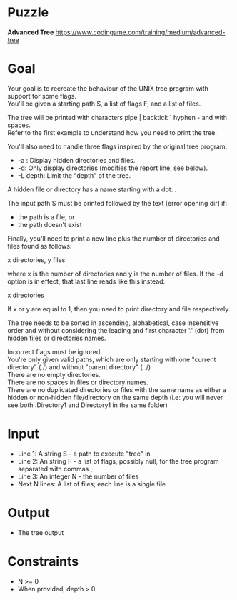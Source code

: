 # Puzzle
**Advanced Tree** https://www.codingame.com/training/medium/advanced-tree

# Goal
Your goal is to recreate the behaviour of the UNIX tree program with support for some flags.  
You'll be given a starting path S, a list of flags F, and a list of files.

The tree will be printed with characters pipe | backtick ` hyphen - and with spaces.  
Refer to the first example to understand how you need to print the tree.

You'll also need to handle three flags inspired by the original tree program:  
- -a : Display hidden directories and files.
- -d: Only display directories (modifies the report line, see below).
- -L depth: Limit the "depth" of the tree.

A hidden file or directory has a name starting with a dot: .

The input path S must be printed followed by the text [error opening dir] if:  
- the path is a file, or
- the path doesn't exist

Finally, you'll need to print a new line plus the number of directories and files found as follows:

x directories, y files

where x is the number of directories and y is the number of files. If the -d option is in effect, that last line reads like this instead:

x directories

If x or y are equal to 1, then you need to print directory and file respectively.

The tree needs to be sorted in ascending, alphabetical, case insensitive order and without considering the leading and first character '.' (dot) from hidden files or directories names.

Incorrect flags must be ignored.  
You're only given valid paths, which are only starting with one "current directory" (./) and without "parent directory" (../)  
There are no empty directories.  
There are no spaces in files or directory names.  
There are no duplicated directories or files with the same name as either a hidden or non-hidden file/directory on the same depth (i.e: you will never see both .Directory1 and Directory1 in the same folder)

# Input
* Line 1: A string S - a path to execute "tree" in
* Line 2: An string F - a list of flags, possibly null, for the tree program separated with commas ,
* Line 3: An integer N - the number of files
* Next N lines: A list of files; each line is a single file

# Output
* The tree output

# Constraints
* N >= 0
* When provided, depth > 0
